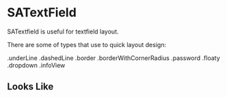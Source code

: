 # SATextField

SATextfield is useful for textfield layout.

There are some of types that use to quick layout design:

.underLine
.dashedLine
.border
.borderWithCornerRadius
.password
.floaty
.dropdown
.infoView

## Looks Like
